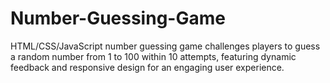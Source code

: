 # Number-Guessing-Game
HTML/CSS/JavaScript number guessing game challenges players to guess a random number from 1 to 100 within 10 attempts, featuring dynamic feedback and responsive design for an engaging user experience.
